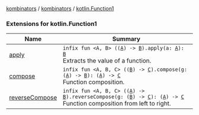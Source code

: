 [kombinators](../../index.md) / [kombinators](../index.md) / [kotlin.Function1](./index.md)

### Extensions for kotlin.Function1

| Name | Summary |
|---|---|
| [apply](apply.md) | `infix fun <A, B> ((`[`A`](apply.md#A)`) -> `[`B`](apply.md#B)`).apply(a: `[`A`](apply.md#A)`): `[`B`](apply.md#B)<br>Extracts the value of a function. |
| [compose](compose.md) | `infix fun <A, B, C> ((`[`B`](compose.md#B)`) -> `[`C`](compose.md#C)`).compose(g: (`[`A`](compose.md#A)`) -> `[`B`](compose.md#B)`): (`[`A`](compose.md#A)`) -> `[`C`](compose.md#C)<br>Function composition. |
| [reverseCompose](reverse-compose.md) | `infix fun <A, B, C> ((`[`A`](reverse-compose.md#A)`) -> `[`B`](reverse-compose.md#B)`).reverseCompose(g: (`[`B`](reverse-compose.md#B)`) -> `[`C`](reverse-compose.md#C)`): (`[`A`](reverse-compose.md#A)`) -> `[`C`](reverse-compose.md#C)<br>Function composition from left to right. |
